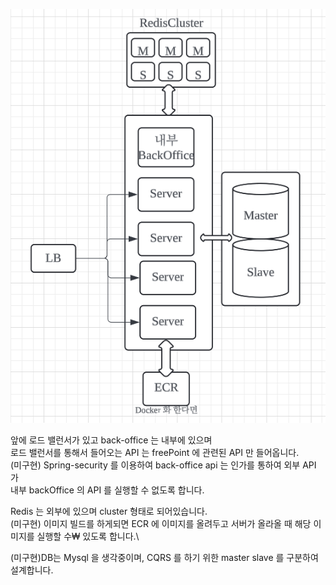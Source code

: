 ![AWS.png](AWS.png)

앞에 로드 밸런서가 있고 back-office 는 내부에 있으며\
로드 밸런서를 통해서 들어오는 API 는 freePoint 에 관련된 API 만 들어옵니다.\
(미구현) Spring-security 를 이용하여 back-office api 는 인가를 통하여 외부 API 가\
내부 backOffice 의 API 를 실행할 수 없도록 합니다.

Redis 는 외부에 있으며 cluster 형태로 되어있습니다.\
(미구현) 이미지 빌드를 하게되면 ECR 에 이미지를 올려두고 서버가 올라올 때 해당 이미지를 실행할 수₩ 
있도록 합니다.\

(미구현)DB는 Mysql 을 생각중이며, CQRS 를 하기 위한 master slave 를 구분하여 설계합니다. 
